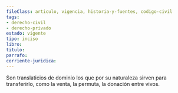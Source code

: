 ```yaml
---
fileClass: articulo, vigencia, historia-y-fuentes, codigo-civil
tags:
- derecho-civil
- derecho-privado
estado: vigente
tipo: inciso
libro:
titulo:
parrafo:
corriente-juridica:
---
```

Son translaticios de dominio los que por su naturaleza sirven para transferirlo, como la venta, la permuta, la donación entre vivos.